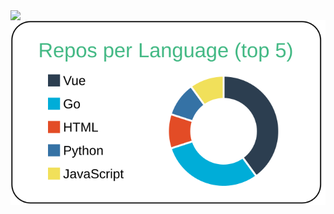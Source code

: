 <a href="https://github.com/anuraghazra/github-readme-stats">
  <img align="left" src="https://github-readme-stats.vercel.app/api?username=MoriKeigoYUZU&count_private=true&show_icons=true" />
</a>
<!-- <a href="https://github.com/anuraghazra/github-readme-stats">
  <img align="left" src="https://github-readme-stats.vercel.app/api/top-langs/?username=MoriKeigoYUZU" />
</a> -->

[![](https://raw.githubusercontent.com/MoriKeigoYUZU/MoriKeigoYUZU/main/profile-summary-card-output/vue/1-repos-per-language.svg)](https://github.com/vn7n24fzkq/github-profile-summary-cards)